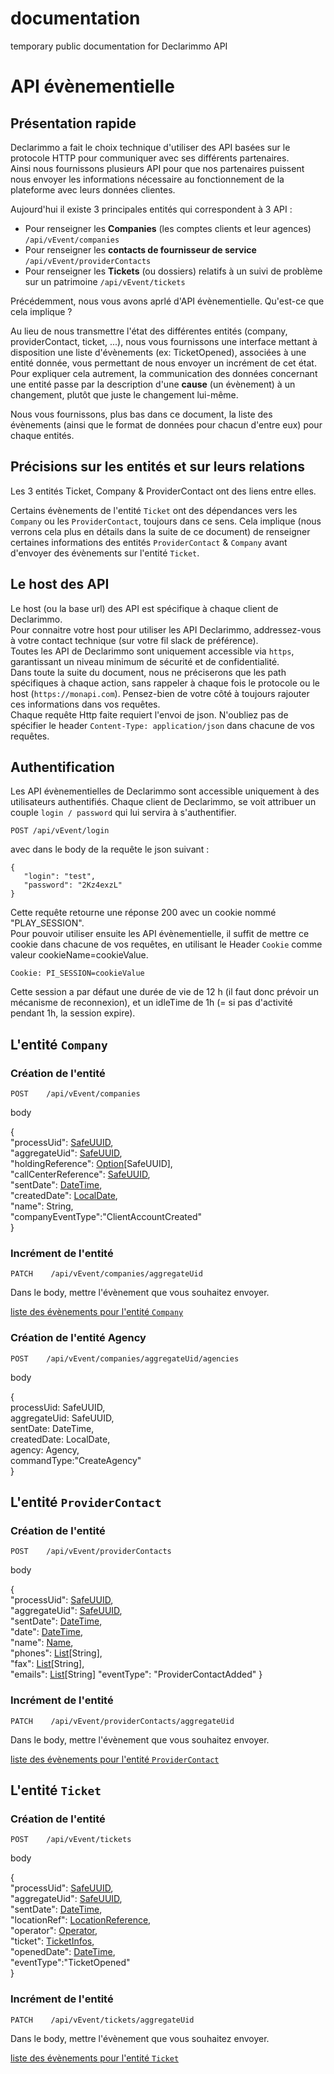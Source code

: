 # documentation
temporary public documentation for Declarimmo API

# API évènementielle

## Présentation rapide

Declarimmo a fait le choix technique d'utiliser des API basées sur le protocole HTTP pour communiquer avec ses différents partenaires.   
Ainsi nous fournissons plusieurs API pour que nos partenaires puissent nous envoyer les informations nécessaire au fonctionnement de la plateforme avec leurs données clientes.

Aujourd'hui il existe 3 principales entités qui correspondent à 3 API :

- Pour renseigner les **Companies** (les comptes clients et leur agences) `/api/vEvent/companies`
- Pour renseigner les **contacts de fournisseur de service** `/api/vEvent/providerContacts`
- Pour renseigner les **Tickets** (ou dossiers) relatifs à un suivi de problème sur un patrimoine `/api/vEvent/tickets`

Précédemment, nous vous avons aprlé d'API évènementielle. Qu'est-ce que cela implique ?  

Au lieu de nous transmettre l'état des différentes entités (company, providerContact, ticket, ...), nous vous fournissons une interface mettant à disposition une liste d'évènements (ex: TicketOpened), associées à une entité donnée, vous permettant de nous envoyer un incrément de cet état.  
Pour expliquer cela autrement, la communication des données concernant une entité passe par la description d'une **cause** (un évènement) à un changement, plutôt que juste le changement lui-même.  

Nous vous fournissons, plus bas dans ce document, la liste des évènements (ainsi que le format de données pour chacun d'entre eux) pour chaque entités.

## Précisions sur les entités et sur leurs relations

Les 3 entités Ticket, Company & ProviderContact ont des liens entre elles.

Certains évènements de l'entité `Ticket` ont des dépendances vers les `Company` ou les `ProviderContact`, toujours dans ce sens.
Cela implique (nous verrons cela plus en détails dans la suite de ce document) de renseigner certaines informations des entités `ProviderContact` & `Company` avant d'envoyer des évènements sur l'entité `Ticket`.

## Le host des API

Le host (ou la base url) des API est spécifique à chaque client de Declarimmo.  
Pour connaitre votre host pour utiliser les API Declarimmo, addressez-vous à votre contact technique (sur votre fil slack de préférence).  
Toutes les API de Declarimmo sont uniquement accessible via `https`, garantissant un niveau minimum de sécurité et de confidentialité.  
Dans toute la suite du document, nous ne préciserons que les path spécifiques à chaque action, sans rappeler à chaque fois le protocole  ou le host (`https://monapi.com`). Pensez-bien de votre côté à toujours rajouter ces informations dans vos requêtes.  
Chaque requête Http faite requiert l'envoi de json. N'oubliez pas de spécifier le header `Content-Type: application/json` dans chacune de vos requêtes.

## Authentification

Les API évènementielles de Declarimmo sont accessible uniquement à des utilisateurs authentifiés.
Chaque client de Declarimmo, se voit attribuer un couple `login / password` qui lui servira à s'authentifier.

`POST /api/vEvent/login`

avec dans le body de la requête le json suivant :
```
{
   "login": "test",
   "password": "2Kz4exzL"
}
```

Cette requête retourne une réponse 200 avec un cookie nommé "PLAY_SESSION".  
Pour pouvoir utiliser ensuite les API évènementielle, il suffit de mettre ce cookie dans chacune de vos requêtes, en utilisant le Header `Cookie` comme valeur cookieName=cookieValue.  

`Cookie: PI_SESSION=cookieValue`

Cette session a par défaut une durée de vie de 12 h (il faut donc prévoir un mécanisme de reconnexion), et un idleTime de 1h (= si pas d'activité pendant 1h, la session expire).

## L'entité `Company`

### Création de l'entité

`POST    /api/vEvent/companies`

body

{  
  "processUid": [SafeUUID](https://github.com/PerformanceIMMO/documentation/blob/master/Models.md#safeuuid),  
  "aggregateUid": [SafeUUID](https://github.com/PerformanceIMMO/documentation/blob/master/Models.md#safeuuid),  
  "holdingReference": [Option](https://github.com/PerformanceIMMO/documentation/blob/master/Models.md#option)[SafeUUID],  
  "callCenterReference": [SafeUUID](https://github.com/PerformanceIMMO/documentation/blob/master/Models.md#safeuuid),  
  "sentDate": [DateTime](https://github.com/PerformanceIMMO/documentation/blob/master/Models.md#datetime),  
  "createdDate": [LocalDate](https://github.com/PerformanceIMMO/documentation/blob/master/Models.md#localdate),  
  "name": String,  
  "companyEventType":"ClientAccountCreated"  
}  

### Incrément de l'entité

`PATCH    /api/vEvent/companies/aggregateUid`

Dans le body, mettre l'évènement que vous souhaitez envoyer.

[liste des évènements pour l'entité `Company`](https://github.com/PerformanceIMMO/documentation/blob/master/CompanyEvents.md)

### Création de l'entité Agency

`POST    /api/vEvent/companies/aggregateUid/agencies`

body

{  
  processUid: SafeUUID,  
  aggregateUid: SafeUUID,  
  sentDate: DateTime,  
  createdDate: LocalDate,  
  agency: Agency,  
  commandType:"CreateAgency"  
}   

## L'entité `ProviderContact`

### Création de l'entité

`POST    /api/vEvent/providerContacts`

body

{  
  "processUid": [SafeUUID](https://github.com/PerformanceIMMO/documentation/blob/master/Models.md#safeuuid),  
  "aggregateUid": [SafeUUID](https://github.com/PerformanceIMMO/documentation/blob/master/Models.md#safeuuid),  
  "sentDate": [DateTime](https://github.com/PerformanceIMMO/documentation/blob/master/Models.md#datetime),  
  "date": [DateTime](https://github.com/PerformanceIMMO/documentation/blob/master/Models.md#datetime),  
  "name": [Name](https://github.com/PerformanceIMMO/documentation/blob/master/Models.md#name),  
  "phones": [List](https://github.com/PerformanceIMMO/documentation/blob/master/Models.md#list)[String],  
  "fax": [List](https://github.com/PerformanceIMMO/documentation/blob/master/Models.md#list)[String],  
  "emails": [List](https://github.com/PerformanceIMMO/documentation/blob/master/Models.md#list)[String]
  "eventType": "ProviderContactAdded"
}    

### Incrément de l'entité

`PATCH    /api/vEvent/providerContacts/aggregateUid`

Dans le body, mettre l'évènement que vous souhaitez envoyer.

[liste des évènements pour l'entité `ProviderContact`](https://github.com/PerformanceIMMO/documentation/blob/master/ProviderContactEvents.md)


## L'entité `Ticket`

### Création de l'entité

`POST    /api/vEvent/tickets`

body

{  
  "processUid": [SafeUUID](https://github.com/PerformanceIMMO/documentation/blob/master/Models.md#safeuuid),  
  "aggregateUid": [SafeUUID](https://github.com/PerformanceIMMO/documentation/blob/master/Models.md#safeuuid),  
  "sentDate": [DateTime](https://github.com/PerformanceIMMO/documentation/blob/master/Models.md#datetime),  
  "locationRef": [LocationReference](https://github.com/PerformanceIMMO/documentation/blob/master/Models.md#locationreference-enum),  
  "operator": [Operator](https://github.com/PerformanceIMMO/documentation/blob/master/Models.md#operator-enum),  
  "ticket": [TicketInfos](https://github.com/PerformanceIMMO/documentation/blob/master/Models.md#ticketinfos),  
  "openedDate": [DateTime](https://github.com/PerformanceIMMO/documentation/blob/master/Models.md#datetime),  
  "eventType":"TicketOpened"  
}  

### Incrément de l'entité

`PATCH    /api/vEvent/tickets/aggregateUid`

Dans le body, mettre l'évènement que vous souhaitez envoyer.

[liste des évènements pour l'entité `Ticket`](https://github.com/PerformanceIMMO/documentation/blob/master/TicketEvent.md)
